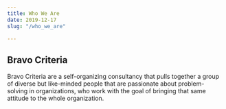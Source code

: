 ```yaml
---
title: Who We Are
date: 2019-12-17
slug: "/who_we_are"

---
```

## Bravo Criteria

Bravo Criteria are a self-organizing consultancy that pulls together a group of diverse but like-minded people that are passionate about problem-solving in organizations, who work with the goal of bringing that same attitude to the whole organization.